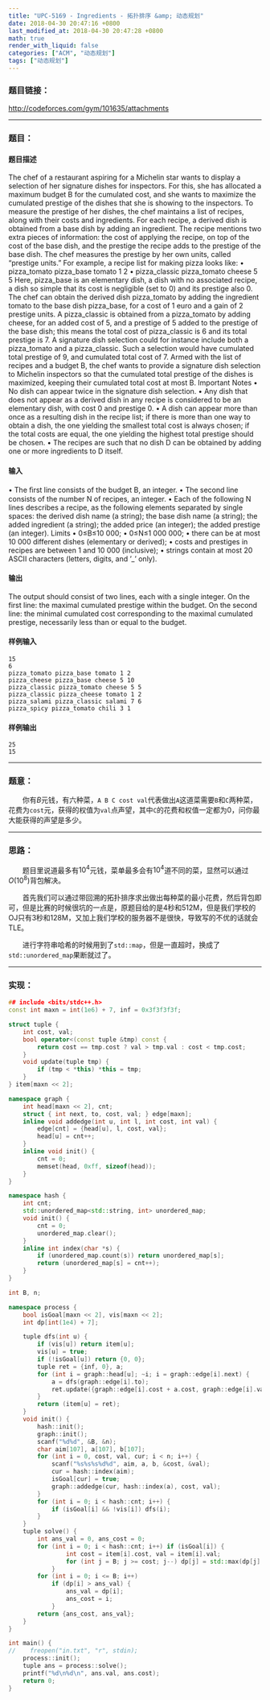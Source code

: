 ```yaml
---
title: "UPC-5169 - Ingredients - 拓扑排序 &amp; 动态规划"
date: 2018-04-30 20:47:16 +0800
last_modified_at: 2018-04-30 20:47:28 +0800
math: true
render_with_liquid: false
categories: ["ACM", "动态规划"]
tags: ["动态规划"]
---
```


### 题目链接：

http://codeforces.com/gym/101635/attachments

---
### 题目：

#### 题目描述
The chef of a restaurant aspiring for a Michelin star wants to display a selection of her signature dishes for inspectors. For this, she has allocated a maximum budget B for the cumulated cost, and she wants to maximize the cumulated prestige of the dishes that she is showing to the inspectors.
To measure the prestige of her dishes, the chef maintains a list of recipes, along with their costs and ingredients. For each recipe, a derived dish is obtained from a base dish by adding an ingredient. The recipe mentions two extra pieces of information: the cost of applying the recipe, on top of the cost of the base dish, and the prestige the recipe adds to the prestige of the base dish. The chef measures the prestige by her own units, called “prestige units.”
For example, a recipe list for making pizza looks like:
• pizza_tomato pizza_base tomato 1 2
• pizza_classic pizza_tomato cheese 5 5
Here, pizza_base is an elementary dish, a dish with no associated recipe, a dish so simple that its cost is negligible (set to 0) and its prestige also 0. The chef can obtain the derived dish pizza_tomato by adding the ingredient tomato to the base dish pizza_base, for a cost of 1 euro and a gain of 2 prestige units. A pizza_classic is obtained from a pizza_tomato by adding cheese, for an added cost of 5, and a prestige of 5 added to the prestige of the base dish; this means the total cost of pizza_classic is 6 and its total prestige is 7.
A signature dish selection could for instance include both a pizza_tomato and a pizza_classic.
Such a selection would have cumulated total prestige of 9, and cumulated total cost of 7.
Armed with the list of recipes and a budget B, the chef wants to provide a signature dish selection to Michelin inspectors so that the cumulated total prestige of the dishes is maximized, keeping their   cumulated   total cost at most B.
Important Notes
• No dish can appear twice in the signature dish selection.
• Any dish that does not appear as a derived dish in any recipe is considered to be an elementary dish, with cost 0 and prestige 0.
• A dish can appear more than once as a resulting dish in the recipe list; if there is more than one way to obtain a dish, the one yielding the smallest total cost is always chosen; if the total costs are equal, the one yielding the highest total prestige should be chosen.
• The recipes are such that no dish D can be obtained by adding one or more ingredients to D itself.
#### 输入
• The ﬁrst line consists of the budget B, an integer.
• The second line consists of the number N of recipes, an integer.
• Each of the following N lines describes a recipe, as the following elements separated by single  spaces:    the derived dish name (a string); the base dish name (a string); the added ingredient (a string); the added price (an integer); the added prestige (an integer).
Limits
• 0≤B≤10 000;
• 0≤N≤1 000 000;
• there can be at most 10 000 different dishes (elementary or derived);
• costs and prestiges in recipes are between 1 and 10 000 (inclusive);
• strings contain at most 20 ASCII characters (letters, digits, and ’_’ only).

#### 输出
The output should consist of two lines, each with a single integer. On the first line: the maximal cumulated prestige within the budget. On the second line: the minimal cumulated cost corresponding to the maximal cumulated prestige, necessarily less than or equal to the budget.
#### 样例输入
```
15
6
pizza_tomato pizza_base tomato 1 2
pizza_cheese pizza_base cheese 5 10
pizza_classic pizza_tomato cheese 5 5
pizza_classic pizza_cheese tomato 1 2
pizza_salami pizza_classic salami 7 6
pizza_spicy pizza_tomato chili 3 1

```
#### 样例输出
```
25
15
```

---
### 题意：

&emsp;&emsp;你有$B$元钱，有六种菜，`A B C cost val`代表做出`A`这道菜需要`B`和`C`两种菜，花费为`cost`元，获得的权值为`val`点声望，其中`C`的花费和权值一定都为$0$，问你最大能获得的声望是多少。

---
### 思路：

&emsp;&emsp;题目里说道最多有$10^4$元钱，菜单最多会有$10^4$道不同的菜，显然可以通过$O(10^8)$背包解决。

&emsp;&emsp;首先我们可以通过带回溯的拓扑排序求出做出每种菜的最小花费，然后背包即可，但是比赛的时候很坑的一点是，原题目给的是4秒和512M，但是我们学校的OJ只有3秒和128M，又加上我们学校的服务器不是很快，导致写的不优的话就会TLE。

&emsp;&emsp;进行字符串哈希的时候用到了`std::map`，但是一直超时，换成了`std::unordered_map`果断就过了。

---
### 实现：

```cpp
## include <bits/stdc++.h>
const int maxn = int(1e6) + 7, inf = 0x3f3f3f3f;

struct tuple {
    int cost, val;
    bool operator<(const tuple &tmp) const {
        return cost == tmp.cost ? val > tmp.val : cost < tmp.cost;
    }
    void update(tuple tmp) {
        if (tmp < *this) *this = tmp;
    }
} item[maxn << 2];

namespace graph {
    int head[maxn << 2], cnt;
    struct { int next, to, cost, val; } edge[maxn];
    inline void addedge(int u, int l, int cost, int val) {
        edge[cnt] = {head[u], l, cost, val};
        head[u] = cnt++;
    }
    inline void init() {
        cnt = 0;
        memset(head, 0xff, sizeof(head));
    }
}

namespace hash {
    int cnt;
    std::unordered_map<std::string, int> unordered_map;
    void init() {
        cnt = 0;
        unordered_map.clear();
    }
    inline int index(char *s) {
        if (unordered_map.count(s)) return unordered_map[s];
        return (unordered_map[s] = cnt++);
    }
}

int B, n;

namespace process {
    bool isGoal[maxn << 2], vis[maxn << 2];
    int dp[int(1e4) + 7];

    tuple dfs(int u) {
        if (vis[u]) return item[u];
        vis[u] = true;
        if (!isGoal[u]) return {0, 0};
        tuple ret = {inf, 0}, a;
        for (int i = graph::head[u]; ~i; i = graph::edge[i].next) {
            a = dfs(graph::edge[i].to);
            ret.update({graph::edge[i].cost + a.cost, graph::edge[i].val + a.val});
        }
        return (item[u] = ret);
    }
    void init() {
        hash::init();
        graph::init();
        scanf("%d%d", &B, &n);
        char aim[107], a[107], b[107];
        for (int i = 0, cost, val, cur; i < n; i++) {
            scanf("%s%s%s%d%d", aim, a, b, &cost, &val);
            cur = hash::index(aim);
            isGoal[cur] = true;
            graph::addedge(cur, hash::index(a), cost, val);
        }
        for (int i = 0; i < hash::cnt; i++) {
            if (isGoal[i] && !vis[i]) dfs(i);
        }
    }
    tuple solve() {
        int ans_val = 0, ans_cost = 0;
        for (int i = 0; i < hash::cnt; i++) if (isGoal[i]) {
                int cost = item[i].cost, val = item[i].val;
                for (int j = B; j >= cost; j--) dp[j] = std::max(dp[j], dp[j - cost] + val);
            }
        for (int i = 0; i <= B; i++)
            if (dp[i] > ans_val) {
                ans_val = dp[i];
                ans_cost = i;
            }
        return {ans_cost, ans_val};
    }
}

int main() {
//    freopen("in.txt", "r", stdin);
    process::init();
    tuple ans = process::solve();
    printf("%d\n%d\n", ans.val, ans.cost);
    return 0;
}
```